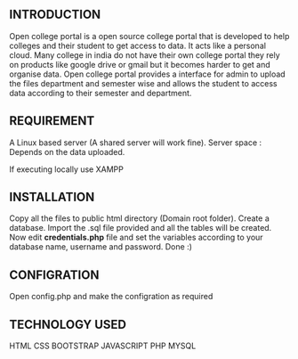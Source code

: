 ## INTRODUCTION

Open college portal is a open source college portal that is developed to help colleges and their student to get access to data. It acts like a personal cloud. Many college in india do not have their own college portal they rely on products like google drive or gmail but it becomes harder to get and organise data. Open college portal provides a interface for admin to upload the files department and semester wise and allows the student to access data according to their semester and department.

## REQUIREMENT

A Linux based server (A shared server will work fine). 
Server space : Depends on the data uploaded.

If executing locally use XAMPP

## INSTALLATION

Copy all the files to public html directory (Domain root folder).
Create a database.
Import the .sql file provided and all the tables will be created.
Now edit **credentials.php** file and set the variables according to your database name, username and password.
Done :)

## CONFIGRATION

Open config.php and make the configration as required

## TECHNOLOGY USED

HTML
CSS
BOOTSTRAP
JAVASCRIPT
PHP
MYSQL